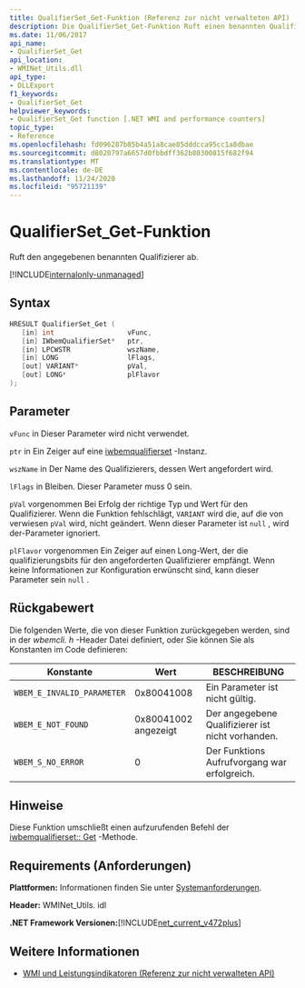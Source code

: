 ```yaml
---
title: QualifierSet_Get-Funktion (Referenz zur nicht verwalteten API)
description: Die QualifierSet_Get-Funktion Ruft einen benannten Qualifizierer ab.
ms.date: 11/06/2017
api_name:
- QualifierSet_Get
api_location:
- WMINet_Utils.dll
api_type:
- DLLExport
f1_keywords:
- QualifierSet_Get
helpviewer_keywords:
- QualifierSet_Get function [.NET WMI and performance counters]
topic_type:
- Reference
ms.openlocfilehash: fd096287b85b4a51a8cae85dddcca95cc1a8dbae
ms.sourcegitcommit: d8020797a6657d0fbbdff362b80300815f682f94
ms.translationtype: MT
ms.contentlocale: de-DE
ms.lasthandoff: 11/24/2020
ms.locfileid: "95721139"
---
```

# <a name="qualifierset_get-function"></a>QualifierSet_Get-Funktion

Ruft den angegebenen benannten Qualifizierer ab.  

[!INCLUDE[internalonly-unmanaged](../../../../includes/internalonly-unmanaged.md)]
  
## <a name="syntax"></a>Syntax  
  
```cpp  
HRESULT QualifierSet_Get (
   [in] int                  vFunc,
   [in] IWbemQualifierSet*   ptr,
   [in] LPCWSTR              wszName,
   [in] LONG                 lFlags,
   [out] VARIANT*            pVal,
   [out] LONG*               plFlavor
);
```  

## <a name="parameters"></a>Parameter

`vFunc` in Dieser Parameter wird nicht verwendet.

`ptr` in Ein Zeiger auf eine [iwbemqualifierset](/windows/desktop/api/wbemcli/nn-wbemcli-iwbemqualifierset) -Instanz.

`wszName` in Der Name des Qualifizierers, dessen Wert angefordert wird.

`lFlags` in Bleiben. Dieser Parameter muss 0 sein.

`pVal` vorgenommen Bei Erfolg der richtige Typ und Wert für den Qualifizierer. Wenn die Funktion fehlschlägt, `VARIANT` wird die, auf die von verwiesen `pVal` wird, nicht geändert. Wenn dieser Parameter ist `null` , wird der-Parameter ignoriert.

`plFlavor` vorgenommen Ein Zeiger auf einen Long-Wert, der die qualifizierungsbits für den angeforderten Qualifizierer empfängt. Wenn keine Informationen zur Konfiguration erwünscht sind, kann dieser Parameter sein `null` .

## <a name="return-value"></a>Rückgabewert

Die folgenden Werte, die von dieser Funktion zurückgegeben werden, sind in der *wbemcli. h* -Header Datei definiert, oder Sie können Sie als Konstanten im Code definieren:

|Konstante  |Wert  |BESCHREIBUNG  |
|---------|---------|---------|
|`WBEM_E_INVALID_PARAMETER` | 0x80041008 | Ein Parameter ist nicht gültig. |
|`WBEM_E_NOT_FOUND` | 0x80041002 angezeigt | Der angegebene Qualifizierer ist nicht vorhanden. |
|`WBEM_S_NO_ERROR` | 0 | Der Funktions Aufrufvorgang war erfolgreich.  |
  
## <a name="remarks"></a>Hinweise

Diese Funktion umschließt einen aufzurufenden Befehl der [iwbemqualifierset:: Get](/windows/desktop/api/wbemcli/nf-wbemcli-iwbemqualifierset-get) -Methode.

## <a name="requirements"></a>Requirements (Anforderungen)  

 **Plattformen:** Informationen finden Sie unter [Systemanforderungen](../../get-started/system-requirements.md).  
  
 **Header:** WMINet_Utils. idl  
  
 **.NET Framework Versionen:**[!INCLUDE[net_current_v472plus](../../../../includes/net-current-v472plus.md)]  
  
## <a name="see-also"></a>Weitere Informationen

- [WMI und Leistungsindikatoren (Referenz zur nicht verwalteten API)](index.md)
